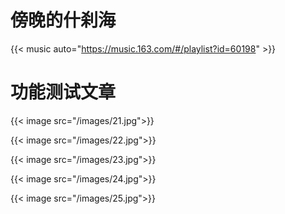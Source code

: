 # 傍晚的什刹海


{{< music auto="https://music.163.com/#/playlist?id=60198" >}}

# 功能测试文章

{{< image src="/images/21.jpg">}}

{{< image src="/images/22.jpg">}}

{{< image src="/images/23.jpg">}}

{{< image src="/images/24.jpg">}}

{{< image src="/images/25.jpg">}}



